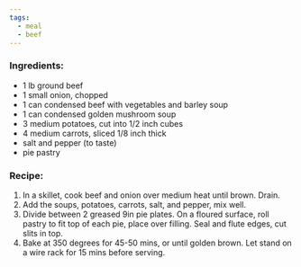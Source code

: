 ```yaml
---
tags:
  - meal
  - beef
---
```

### Ingredients:
- 1 lb ground beef
- 1 small onion, chopped
- 1 can condensed beef with vegetables and barley soup
- 1 can condensed golden mushroom soup
- 3 medium potatoes, cut into 1/2 inch cubes
- 4 medium carrots, sliced 1/8 inch thick
- salt and pepper (to taste)
- pie pastry

### Recipe:
1. In a skillet, cook beef and onion over medium heat until brown. Drain. 
2. Add the soups, potatoes, carrots, salt, and pepper, mix well. 
3. Divide between 2 greased 9in pie plates. On a floured surface, roll pastry to fit top of each pie, place over filling. Seal and flute edges, cut slits in top. 
4. Bake at 350 degrees for 45-50 mins, or until golden brown. Let stand on a wire rack for 15 mins before serving. 
